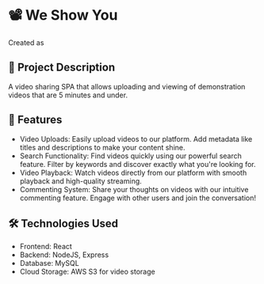 # 📽️ We Show You 
Created as 

## 📖 Project Description
A video sharing SPA that allows uploading and viewing of demonstration videos that are 5 minutes and under. 

## 🚀 Features
- Video Uploads: Easily upload videos to our platform. Add metadata like titles and descriptions to make your content shine.
- Search Functionality: Find videos quickly using our powerful search feature. Filter by keywords and discover exactly what you're looking for.
- Video Playback: Watch videos directly from our platform with smooth playback and high-quality streaming.
- Commenting System: Share your thoughts on videos with our intuitive commenting feature. Engage with other users and join the conversation!

## 🛠️ Technologies Used
- Frontend: React 
- Backend: NodeJS, Express
- Database: MySQL 
- Cloud Storage: AWS S3 for video storage






